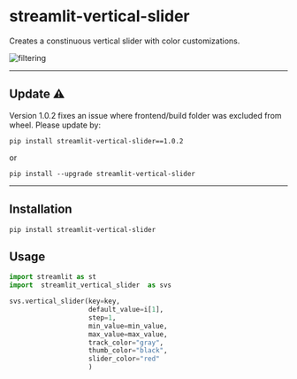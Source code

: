 # streamlit-vertical-slider

Creates a constinuous vertical slider with color customizations. 

![filtering](https://github.com/sqlinsights/streamlit-vertical-slider/blob/main/sample.gif?raw=true)

---
## Update ⚠️
Version 1.0.2 fixes an issue where frontend/build folder was excluded from wheel. 
Please update by:
```shell
pip install streamlit-vertical-slider==1.0.2
```
or 

```shell
pip install --upgrade streamlit-vertical-slider
```

---
## Installation
```shell
pip install streamlit-vertical-slider
```
## Usage

```python
import streamlit as st
import  streamlit_vertical_slider  as svs

svs.vertical_slider(key=key, 
                    default_value=i[1], 
                    step=1,
                    min_value=min_value, 
                    max_value=max_value,
                    track_color="gray",
                    thumb_color="black",
                    slider_color="red"
                    )
```